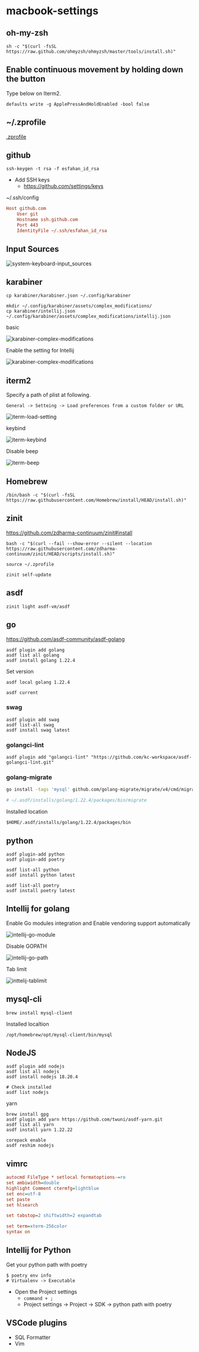 # macbook-settings

## oh-my-zsh

```
sh -c "$(curl -fsSL https://raw.github.com/ohmyzsh/ohmyzsh/master/tools/install.sh)"
```

## Enable continuous movement by holding down the button
Type below on Iterm2.

```
defaults write -g ApplePressAndHoldEnabled -bool false
```

## ~/.zprofile
[.zprofile](zprofile)


## github

```
ssh-keygen -t rsa -f esfahan_id_rsa 
```

- Add SSH keys
    - https://github.com/settings/keys

~/.ssh/config

```ini
Host github.com
    User git
    Hostname ssh.github.com
    Port 443
    IdentityFile ~/.ssh/esfahan_id_rsa
```

## Input Sources

![system-keyboard-input_sources](/images/system-keyboard-input_sources.png) 


## karabiner

```
cp karabiner/karabiner.json ~/.config/karabiner
```

```
mkdir ~/.config/karabiner/assets/complex_modifications/
cp karabiner/intellij.json ~/.config/karabiner/assets/complex_modifications/intellij.json
```

basic

![karabiner-complex-modifications](/images/karabiner-basic.png) 

Enable the setting for Intellij

![karabiner-complex-modifications](/images/karabiner-complex-modifications.png) 

## iterm2
Specify a path of plist at following.

`General -> Setteing -> Load preferences from a custom folder or URL`

![iterm-load-setting](/images/iterm-load-setting.png) 

keybind

![iterm-keybind](/images/iterm-keybind.png) 

Disable beep

![iterm-beep](/images/iterm-beep.png) 


## Homebrew

```
/bin/bash -c "$(curl -fsSL https://raw.githubusercontent.com/Homebrew/install/HEAD/install.sh)"
```

## zinit
https://github.com/zdharma-continuum/zinit#install

```
bash -c "$(curl --fail --show-error --silent --location https://raw.githubusercontent.com/zdharma-continuum/zinit/HEAD/scripts/install.sh)"
```

```
source ~/.zprofile
```

```
zinit self-update
```


## asdf

```
zinit light asdf-vm/asdf
```

## go
https://github.com/asdf-community/asdf-golang

```
asdf plugin add golang
asdf list all golang
asdf install golang 1.22.4
```

Set version

```
asdf local golang 1.22.4
```

```
asdf current
```

### swag

```
asdf plugin add swag
asdf list-all swag
asdf install swag latest
```

### golangci-lint

```
asdf plugin add "golangci-lint" "https://github.com/kc-workspace/asdf-golangci-lint.git"
```

### golang-migrate

```bash
go install -tags 'mysql' github.com/golang-migrate/migrate/v4/cmd/migrate@v4.15.1

# ~/.asdf/installs/golang/1.22.4/packages/bin/migrate
```

Installed location

```
$HOME/.asdf/installs/golang/1.22.4/packages/bin
```

## python

```
asdf plugin-add python
asdf plugin-add poetry
```

```
asdf list-all python
asdf install python latest
```

```
asdf list-all poetry
asdf install poetry latest
```


## Intellij for golang
Enable Go modules integration and Enable vendoring support automatically

![intellij-go-module](/images/intellij-go-module.png) 

Disable GOPATH

![intellij-go-path](/images/intellij-go-path.png) 

Tab limit

![inttelij-tablimit](/images/inttelij-tablimit.png) 


## mysql-cli

```
brew install mysql-client
```

Installed localtion

```
/opt/homebrew/opt/mysql-client/bin/mysql
```

## NodeJS

```
asdf plugin add nodejs
asdf list all nodejs
asdf install nodejs 18.20.4

# Check installed
asdf list nodejs
```

yarn

```
brew install gpg
asdf plugin add yarn https://github.com/twuni/asdf-yarn.git
asdf list all yarn
asdf install yarn 1.22.22

corepack enable
asdf reshim nodejs
```

## vimrc

```ini
autocmd FileType * setlocal formatoptions-=ro
set ambiwidth=double
highlight Comment ctermfg=lightblue
set enc=utf-8
set paste
set hlsearch

set tabstop=2 shiftwidth=2 expandtab

set term=xterm-256color
syntax on
```


## Intellij for Python

Get your python path with poetry

```
$ poetry env info
# Virtualenv -> Executable
```

- Open the Project settings
    - `command + ;`
    - Project settings -> Project -> SDK -> python path with poetry


## VSCode plugins
- SQL Formatter
- Vim

